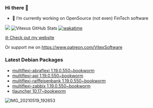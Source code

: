 ### Hi there 👋

- 🔭 I’m currently working on OpenSource  (not even) FinTech software

![](https://komarev.com/ghpvc/?username=Vitexus)
![Vitexus GitHub Stats](https://github-readme-stats.vercel.app/api?username=Vitexus&show_icons=true)
[![wakatime](https://wakatime.com/badge/user/5abba9ca-813e-43ac-9b5f-b1cfdf3dc1c7.svg)](https://wakatime.com/@5abba9ca-813e-43ac-9b5f-b1cfdf3dc1c7)

<p><a href="https://vitexsoftware.cz">🌐 Check out my website</a></p>

Or support me on https://www.patreon.com/VitexSoftware

### Latest Debian Packages
<!-- DEBIAN-PACKAGES-LIST:START -->
- [multiflexi-abraflexi 1.19.0.550~bookworm](https://repo.vitexsoftware.com/package.php?package=multiflexi-abraflexi)
- [multiflexi-api 1.19.0.550~bookworm](https://repo.vitexsoftware.com/package.php?package=multiflexi-api)
- [multiflexi-raiffeisenbank 1.19.0.550~bookworm](https://repo.vitexsoftware.com/package.php?package=multiflexi-raiffeisenbank)
- [multiflexi-zabbix 1.19.0.550~bookworm](https://repo.vitexsoftware.com/package.php?package=multiflexi-zabbix)
- [tlauncher 10.17~bookworm](https://repo.vitexsoftware.com/package.php?package=tlauncher)
<!-- DEBIAN-PACKAGES-LIST:END -->

![IMG_20210519_192653](https://user-images.githubusercontent.com/2621130/120022731-1bd48900-bfed-11eb-90f9-4f88f560b8b7.jpg)

<!--
**Vitexus/Vitexus** is a ✨ _special_ ✨ repository because its `README.md` (this file) appears on your GitHub profile.

Here are some ideas to get you started:

- 🌱 I’m currently learning ...
- 👯 I’m looking to collaborate on ...
- 🤔 I’m looking for help with ...
- 💬 Ask me about ...
- 📫 How to reach me: ...
- 😄 Pronouns: ...
- ⚡ Fun fact: ...
-->


